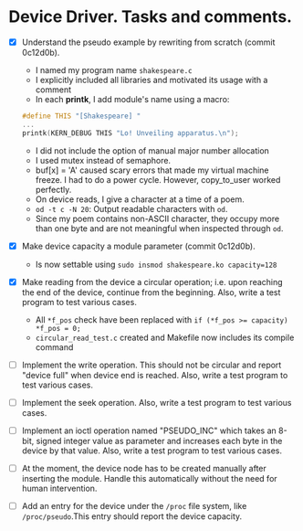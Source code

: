 # Device Driver. Tasks and comments.
- [x] Understand the pseudo example by rewriting from scratch (commit 0c12d0b).
    + I named my program name `shakespeare.c`
    + I explicitly included all libraries and motivated its usage with a comment
    + In each **printk**, I add module's name using a macro:
    ```C
    #define THIS "[Shakespeare] "
    ...
    printk(KERN_DEBUG THIS "Lo! Unveiling apparatus.\n");
    ```
    + I did not include the option of manual major number allocation
    + I used mutex instead of semaphore.
    + buf[x] = 'A' caused scary errors that made my virtual machine freeze. I had to do a power cycle. However, copy_to_user worked perfectly.
    + On device reads, I give a character at a time of a poem.
    + `od -t c -N 20`: Output readable characters with `od`.
    + Since my poem contains non-ASCII character, they occupy more than one byte and are not meaningful when inspected through `od`.
- [x] Make device capacity a module parameter (commit 0c12d0b).
    + Is now settable using `sudo insmod shakespeare.ko capacity=128`
- [x] Make reading from the device a circular operation; i.e. upon reaching the end of the device, continue from the beginning. Also, write a test program to test various cases.
    + All `*f_pos` check have been replaced with `if (*f_pos >= capacity) *f_pos = 0;`
    + `circular_read_test.c` created and Makefile now includes its compile command 
- [ ] Implement the write operation. This should not be circular and report "device full" when device end is reached. Also, write a test program to test various cases.
- [ ] Implement the seek operation. Also, write a test program to test various cases.
- [ ] Implement an ioctl operation named "PSEUDO_INC" which takes an 8-bit, signed integer value as parameter and increases each byte in the device by that value. Also, write a test program to test various cases.
- [ ] At the moment, the device node has to be created manually after inserting the module. Handle this automatically without the need for human intervention.
- [ ] Add an entry for the device under the `/proc` file system, like `/proc/pseudo`.This entry should report the device capacity.


